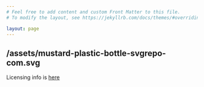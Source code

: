 ```yaml
---
# Feel free to add content and custom Front Matter to this file.
# To modify the layout, see https://jekyllrb.com/docs/themes/#overriding-theme-defaults

layout: page
---
```



## /assets/mustard-plastic-bottle-svgrepo-com.svg
Licensing info is [here](https://www.svgrepo.com/svg/85357/mustard-plastic-bottle)
